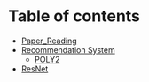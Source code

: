 # Table of contents

* [Paper\_Reading](README.md)
* [Recommendation System](recommendation-system/README.md)
  * [POLY2](<Recommendation System/POLY2.md>)
* [ResNet](ResNet/README.md)
